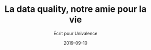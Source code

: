 ---
path: "https://blog.univalence.io/la-data-quality-notre-amie-pour-la-vie/"
date: "2019-09-10"
title: "La data quality, notre amie pour la vie"
subtitle: "Écrit pour Univalence"
description: "La data quality est peu utilisée, et à tort! Aujourd'hui la data est devenue plus importante que le pétrole alors dites non à une donnée sale !"
featuredImage: "feature.jpg"
tags:
    - univalence
    - spark
    - scala
keywords: ""
source: "univalence"
---